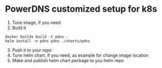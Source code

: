 # PowerDNS customized setup for k8s

1. Tune image, if you need
2. Build it

```
docker buildx build -t pdns .
helm install -n pdns pdns ./charts/pdns
```

3. Push it to your repo
4. Tune helm chart, if you need, as example for change image location
5. Make and publish helm chart package to you helm repo
